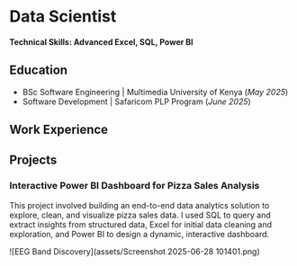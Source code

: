 # Data Scientist

#### Technical Skills: Advanced Excel, SQL, Power BI

## Education
- BSc Software Engineering | Multimedia University of Kenya (_May 2025_)								       		
- Software Development	| Safaricom PLP Program (_June 2025_)	 			        		

## Work Experience

## Projects
### Interactive Power BI Dashboard for Pizza Sales Analysis
This project involved building an end-to-end data analytics solution to explore, clean, and visualize pizza sales data. I used SQL to query and extract insights from structured data, Excel for initial data cleaning and exploration, and Power BI to design a dynamic, interactive dashboard.

![EEG Band Discovery](assets/Screenshot 2025-06-28 101401.png)
